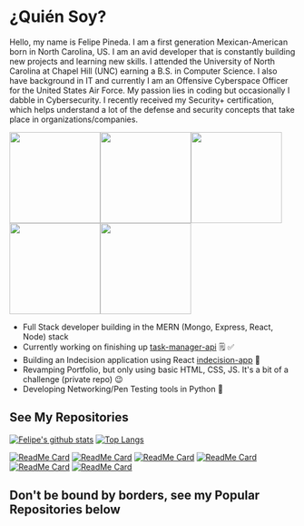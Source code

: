 # ¿Quién Soy?
Hello, my name is Felipe Pineda. I am a first generation Mexican-American born in North Carolina, US. I am an avid developer that is constantly building new projects and learning new skills. I attended the University of North Carolina at Chapel Hill (UNC) earning a B.S. in Computer Science. I also have background in IT and currently I am an Offensive Cyberspace Officer for the United States Air Force. My passion lies in coding but occasionally I dabble in Cybersecurity. I recently received my Security+ certification, which helps understand a lot of the defense and security concepts that take place in organizations/companies. 

<img src="https://octodex.github.com/images/Robotocat.png" height="160px" width="160px"><img src="https://octodex.github.com/images/octocat-de-los-muertos.jpg" height="160px" width="160px"><img src="https://octodex.github.com/images/ironcat.jpg" height="160px" width="160px"><img src="https://octodex.github.com/images/stormtroopocat.png" height="160px" width="160px"><img src="https://octodex.github.com/images/Octogatos_Sticker3.png" height="160px" width="160px">

  * Full Stack developer building in the MERN (Mongo, Express, React, Node) stack
  * Currently working on finishing up [task-manager-api](https://github.com/fopineda/task-manager-api) 🗒️ ✅
  * Building an Indecision application using React [indecision-app](https://github.com/fopineda/indecision-app) 🤔   
  * Revamping Portfolio, but only using basic HTML, CSS, JS. It's a bit of a challenge (private repo) 😉
  * Developing Networking/Pen Testing tools in Python 🐍

## See My Repositories 

[![Felipe's github stats](https://github-readme-stats.vercel.app/api?username=fopineda&hide=contribs,prs,issues)]()
[![Top Langs](https://github-readme-stats.vercel.app/api/top-langs/?username=fopineda&hide=java,abap&layout=compact)]()

[![ReadMe Card](https://github-readme-stats.vercel.app/api/pin/?username=fopineda&repo=task-manager-api)](https://github.com/fopineda/task-manager-api) 
[![ReadMe Card](https://github-readme-stats.vercel.app/api/pin/?username=fopineda&repo=chat-app)](https://github.com/fopineda/chat-app)
[![ReadMe Card](https://github-readme-stats.vercel.app/api/pin/?username=fopineda&repo=weather-app)](https://github.com/fopineda/weather-app)
[![ReadMe Card](https://github-readme-stats.vercel.app/api/pin/?username=fopineda&repo=Python-MAC-Changer)](https://github.com/fopineda/Python-MAC-Changer)
[![ReadMe Card](https://github-readme-stats.vercel.app/api/pin/?username=fopineda&repo=Python-IP-Tracker)](https://github.com/fopineda/Python-IP-Tracker)
[![ReadMe Card](https://github-readme-stats.vercel.app/api/pin/?username=fopineda&repo=Python-Send-Packet-Scapy)](https://github.com/fopineda/Python-Send-Packet-Scapy)


## Don't be bound by borders, see my Popular Repositories below

